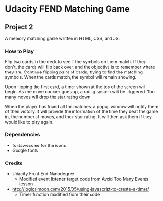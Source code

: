 # Udacity FEND Matching Game
## Project 2

A memory matching game written in HTML, CSS, and JS. 

### How to Play

Flip two cards in the deck to see if the symbols on them match. If they don't, the cards will flip back over, and the objective is to remember where they are. Continue flipping pairs of cards, trying to find the matching symbols. When the cards match, the symbol will remain showing. 

Upon flipping the first card, a timer shown at the top of the screen will begin. As the move counter goes up, a rating system will be triggered. Too many moves will drop the star rating down. 

When the player has found all the matches, a popup window will notify them of their victory. It will provide the information of the time they beat the game in, the number of moves, and their star rating. It will then ask them if they would like to play again. 

### Dependencies 

*  fontawesome for the icons
*  Google fonts 

### Credits

*  Udacity Front End Nanodegree
	* Modified event listener target code from Avoid Too Many Events lesson
*  http://logicalmoon.com/2015/05/using-javascript-to-create-a-timer/
	* Timer function modified from their code

